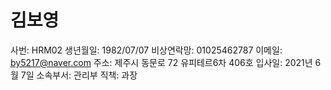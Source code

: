 # 김보영

사번: HRM02
생년월일: 1982/07/07
비상연락망: 01025462787
이메일: by5217@naver.com
주소: 제주시 동문로 72 유피테르6차 406호
입사일: 2021년 6월 7일
소속부서: 관리부
직책: 과장